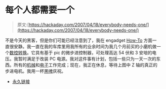 # 每个人都需要一个

> 原文:[https://hackaday.com/2007/04/18/everybody-needs-one/](https://hackaday.com/2007/04/18/everybody-needs-one/)

不是今天的黑客，但是你们可能已经注意到了，我在 engadget [How-To](http://www.engadget.com/bloggers/will-obrien) 方面一直很安静。我一直在我的车库里用我所有的业余时间为我几个月前买的小磨机做一个[数控转换](http://biobug.org/machine-shop/mill/)。它具有基于 pic 的微步进控制器，可处理高达 54 伏和 3 安培的电压。我暂时满足于改装 PC 电源。我对这件事有计划，包括一些只为一天一次的东西。所有的[机械](http://biobug.org/machine-shop/mill/mechanical.php)和[电子](http://biobug.org/machine-shop/mill/controller.php)工作完成；现在，我正在休息，等待上图中 Z 轴的真正的步进电机。我用一杯[黑啤](http://beeradvocate.com/beer/profile/583/1994/)庆祝。

*   [永久链接](http://biobug.org/machine-shop/mill/)